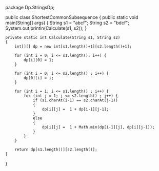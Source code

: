 package Dp.StringsDp;

public class ShortestCommonSubsequence {
    public static void main(String[] args) {
        String s1 = "abcf";
        String s2 = "bdcf";
        System.out.println(Calculate(s1, s2));
    }

    private static int Calculate(String s1, String s2)
    {
        int[][] dp = new int[s1.length()+1][s2.length()+1];

        for (int i = 0; i <= s1.length(); i++) {
            dp[i][0] = 1;
        }

        for (int i = 0; i <= s2.length() ; i++) {
            dp[0][i] = i;
        }

        for (int i = 1; i <= s1.length() ; i++) {
            for (int j = 1; j <= s2.length() ; j++) {
                if (s1.charAt(i-1) == s2.charAt(j-1))
                {
                    dp[i][j] =  1 + dp[i-1][j-1];
                }
                else
                {
                    dp[i][j] =  1 + Math.min(dp[i-1][j], dp[i][j-1]);
                }
            }
        }

        return dp[s1.length()][s2.length()];
    }
}

